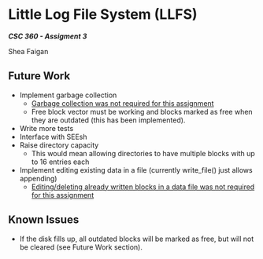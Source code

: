 # Little Log File System (LLFS)

___CSC 360 - Assigment 3___  

Shea Faigan

## Future Work
* Implement garbage collection
    * [Garbage collection was not required for this assignment](https://coursespaces.uvic.ca/mod/hsuforum/discuss.php?d=82627#p140550)
    * Free block vector must be working and blocks marked as free when they are outdated (this has been implemented).
* Write more tests
* Interface with SEEsh
* Raise directory capacity
    * This would mean allowing directories to have multiple blocks with up to 16 entries each
* Implement editing existing data in a file (currently write_file() just allows appending)
    * [Editing/deleting already written blocks in a data file was not required for this assignment](https://coursespaces.uvic.ca/mod/hsuforum/discuss.php?d=82627#p142343)

## Known Issues
* If the disk fills up, all outdated blocks will be marked as free, but will not be cleared (see Future Work section). 